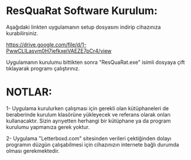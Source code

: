 # ResQuaRat Software Kurulum:
Aşağıdaki linkten uygulamanın setup dosyasını indirip cihazınıza kurabilirsiniz.

https://drive.google.com/file/d/1-PwwCLILasym0H7jefkxeiVAEZE7pCr4/view

Uygulamanın kurulumu bittikten sonra "ResQuaRat.exe" isimli dosyaya çift tıklayarak programı çalıştırınız.

# NOTLAR:
1- Uygulama kurulurken çalışması için gerekli olan kütüphaneleri de beraberinde kurulum klasörüne yükleyecek ve referans olarak onları kullanacaktır. Sizin ayrıyetten herhangi bir kütüphane ya da program kurulumu yapmanıza gerek yoktur.

2- Uygulama "Letterboxd.com" sitesinden verileri çektiğinden dolayı programın düzgün çalışabilmesi için cihazınızın internete bağlı durumda olması gerekmektedir.

